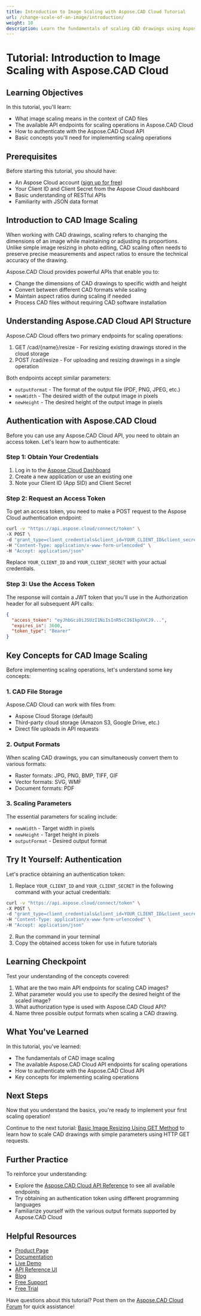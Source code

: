 ```yaml
---
title: Introduction to Image Scaling with Aspose.CAD Cloud Tutorial
url: /change-scale-of-an-image/introduction/
weight: 10
description: Learn the fundamentals of scaling CAD drawings using Aspose.CAD Cloud API in this beginner-friendly tutorial
---
```


# Tutorial: Introduction to Image Scaling with Aspose.CAD Cloud

## Learning Objectives

In this tutorial, you'll learn:
- What image scaling means in the context of CAD files
- The available API endpoints for scaling operations in Aspose.CAD Cloud
- How to authenticate with the Aspose.CAD Cloud API
- Basic concepts you'll need for implementing scaling operations

## Prerequisites

Before starting this tutorial, you should have:
- An Aspose Cloud account ([sign up for free](https://dashboard.aspose.cloud/#/apps))
- Your Client ID and Client Secret from the Aspose Cloud dashboard
- Basic understanding of RESTful APIs
- Familiarity with JSON data format

## Introduction to CAD Image Scaling

When working with CAD drawings, scaling refers to changing the dimensions of an image while maintaining or adjusting its proportions. Unlike simple image resizing in photo editing, CAD scaling often needs to preserve precise measurements and aspect ratios to ensure the technical accuracy of the drawing.

Aspose.CAD Cloud provides powerful APIs that enable you to:
- Change the dimensions of CAD drawings to specific width and height
- Convert between different CAD formats while scaling
- Maintain aspect ratios during scaling if needed
- Process CAD files without requiring CAD software installation

## Understanding Aspose.CAD Cloud API Structure

Aspose.CAD Cloud offers two primary endpoints for scaling operations:

1. GET /cad/{name}/resize - For resizing existing drawings stored in the cloud storage
2. POST /cad/resize - For uploading and resizing drawings in a single operation

Both endpoints accept similar parameters:

- `outputFormat` - The format of the output file (PDF, PNG, JPEG, etc.)
- `newWidth` - The desired width of the output image in pixels
- `newHeight` - The desired height of the output image in pixels

## Authentication with Aspose.CAD Cloud

Before you can use any Aspose.CAD Cloud API, you need to obtain an access token. Let's learn how to authenticate:

### Step 1: Obtain Your Credentials

1. Log in to the [Aspose Cloud Dashboard](https://dashboard.aspose.cloud/#/apps)
2. Create a new application or use an existing one
3. Note your Client ID (App SID) and Client Secret

### Step 2: Request an Access Token

To get an access token, you need to make a POST request to the Aspose Cloud authentication endpoint:

```bash
curl -v "https://api.aspose.cloud/connect/token" \
-X POST \
-d "grant_type=client_credentials&client_id=YOUR_CLIENT_ID&client_secret=YOUR_CLIENT_SECRET" \
-H "Content-Type: application/x-www-form-urlencoded" \
-H "Accept: application/json"
```

Replace `YOUR_CLIENT_ID` and `YOUR_CLIENT_SECRET` with your actual credentials.

### Step 3: Use the Access Token

The response will contain a JWT token that you'll use in the Authorization header for all subsequent API calls:

```json
{
  "access_token": "eyJhbGciOiJSUzI1NiIsInR5cCI6IkpXVCJ9...",
  "expires_in": 3600,
  "token_type": "Bearer"
}
```

## Key Concepts for CAD Image Scaling

Before implementing scaling operations, let's understand some key concepts:

### 1. CAD File Storage

Aspose.CAD Cloud can work with files from:
- Aspose Cloud Storage (default)
- Third-party cloud storage (Amazon S3, Google Drive, etc.)
- Direct file uploads in API requests

### 2. Output Formats

When scaling CAD drawings, you can simultaneously convert them to various formats:
- Raster formats: JPG, PNG, BMP, TIFF, GIF
- Vector formats: SVG, WMF
- Document formats: PDF

### 3. Scaling Parameters

The essential parameters for scaling include:
- `newWidth` - Target width in pixels
- `newHeight` - Target height in pixels
- `outputFormat` - Desired output format

## Try It Yourself: Authentication

Let's practice obtaining an authentication token:

1. Replace `YOUR_CLIENT_ID` and `YOUR_CLIENT_SECRET` in the following command with your actual credentials:

```bash
curl -v "https://api.aspose.cloud/connect/token" \
-X POST \
-d "grant_type=client_credentials&client_id=YOUR_CLIENT_ID&client_secret=YOUR_CLIENT_SECRET" \
-H "Content-Type: application/x-www-form-urlencoded" \
-H "Accept: application/json"
```

2. Run the command in your terminal
3. Copy the obtained access token for use in future tutorials

## Learning Checkpoint

Test your understanding of the concepts covered:

1. What are the two main API endpoints for scaling CAD images?
2. What parameter would you use to specify the desired height of the scaled image?
3. What authorization type is used with Aspose.CAD Cloud API?
4. Name three possible output formats when scaling a CAD drawing.

## What You've Learned

In this tutorial, you've learned:
- The fundamentals of CAD image scaling
- The available Aspose.CAD Cloud API endpoints for scaling operations
- How to authenticate with the Aspose.CAD Cloud API
- Key concepts for implementing scaling operations

## Next Steps

Now that you understand the basics, you're ready to implement your first scaling operation!

Continue to the next tutorial: [Basic Image Resizing Using GET Method](/change-scale-of-an-image/basic-get-method/) to learn how to scale CAD drawings with simple parameters using HTTP GET requests.

## Further Practice

To reinforce your understanding:
- Explore the [Aspose.CAD Cloud API Reference](https://reference.aspose.cloud/cad/) to see all available endpoints
- Try obtaining an authentication token using different programming languages
- Familiarize yourself with the various output formats supported by Aspose.CAD Cloud

## Helpful Resources

- [Product Page](https://products.aspose.cloud/cad/)
- [Documentation](https://docs.aspose.cloud/cad/)
- [Live Demo](https://products.aspose.app/cad/family)
- [API Reference UI](https://reference.aspose.cloud/cad/)
- [Blog](https://blog.aspose.cloud/category/cad/)
- [Free Support](https://forum.aspose.cloud/c/cad/28/)
- [Free Trial](https://dashboard.aspose.cloud/#/apps)

Have questions about this tutorial? Post them on the [Aspose.CAD Cloud Forum](https://forum.aspose.cloud/c/cad/28/) for quick assistance!
